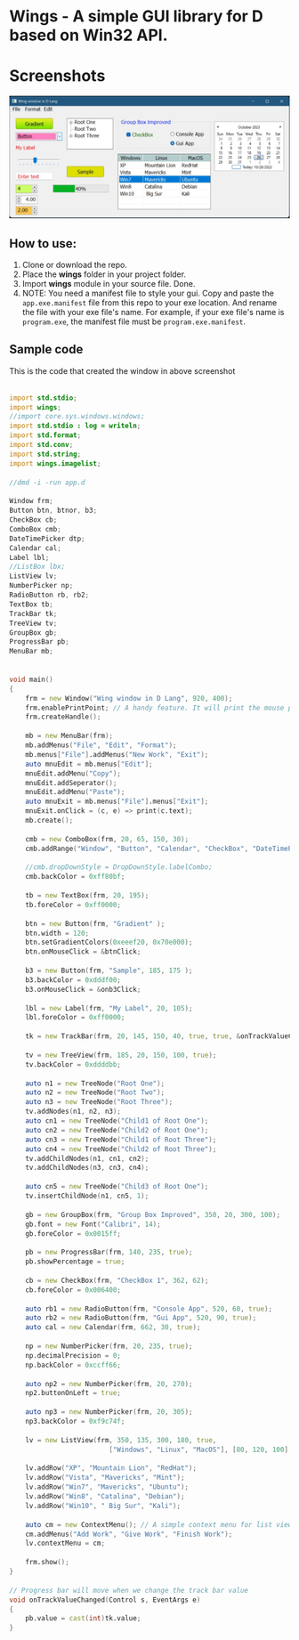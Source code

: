 
# Wings - A simple GUI library for D based on Win32 API.

# Screenshots


![image](Screenshot_243.jpg)


## How to use:
1. Clone or download the repo.
2. Place the **wings** folder in your project folder.
3. Import **wings** module in your source file. Done.
4. NOTE: You need a manifest file to style your gui. Copy and paste the `app.exe.manifest` file from this repo to your exe location. And rename the file with your exe file's name. For example, if your exe file's name is `program.exe`, the manifest file must be `program.exe.manifest`.

## Sample code
This is the code that created the window in above screenshot
```d

import std.stdio;
import wings;
//import core.sys.windows.windows;
import std.stdio : log = writeln;
import std.format;
import std.conv;
import std.string;
import wings.imagelist;

//dmd -i -run app.d

Window frm;
Button btn, btnor, b3;
CheckBox cb;
ComboBox cmb;
DateTimePicker dtp;
Calendar cal;
Label lbl;
//ListBox lbx;
ListView lv;
NumberPicker np;
RadioButton rb, rb2;
TextBox tb;
TrackBar tk;
TreeView tv;
GroupBox gb;
ProgressBar pb;
MenuBar mb;


void main()
{
	frm = new Window("Wing window in D Lang", 920, 400);
	frm.enablePrintPoint; // A handy feature. It will print the mouse points.
	frm.createHandle();

	mb = new MenuBar(frm);
	mb.addMenus("File", "Edit", "Format");
	mb.menus["File"].addMenus("New Work", "Exit");
	auto mnuEdit = mb.menus["Edit"];
	mnuEdit.addMenu("Copy");
	mnuEdit.addSeperator();
	mnuEdit.addMenu("Paste");
	auto mnuExit = mb.menus["File"].menus["Exit"];
	mnuExit.onClick = (c, e) => print(c.text);
	mb.create();

	cmb = new ComboBox(frm, 20, 65, 150, 30);
	cmb.addRange("Window", "Button", "Calendar", "CheckBox", "DateTimePicker", "GroupBox");

	//cmb.dropDownStyle = DropDownStyle.labelCombo;
	cmb.backColor = 0xff80bf;

	tb = new TextBox(frm, 20, 195);
	tb.foreColor = 0xff0000;

	btn = new Button(frm, "Gradient" );
	btn.width = 120;
	btn.setGradientColors(0xeeef20, 0x70e000);
	btn.onMouseClick = &btnClick;

	b3 = new Button(frm, "Sample", 185, 175 );
	b3.backColor = 0xdddf00;
	b3.onMouseClick = &onb3Click;

	lbl = new Label(frm, "My Label", 20, 105);
	lbl.foreColor = 0xff0000;

    tk = new TrackBar(frm, 20, 145, 150, 40, true, true, &onTrackValueChanged);

    tv = new TreeView(frm, 185, 20, 150, 100, true);
	tv.backColor = 0xddddbb;

	auto n1 = new TreeNode("Root One");
	auto n2 = new TreeNode("Root Two");
	auto n3 = new TreeNode("Root Three");
	tv.addNodes(n1, n2, n3);
	auto cn1 = new TreeNode("Child1 of Root One");
	auto cn2 = new TreeNode("Child2 of Root One");
	auto cn3 = new TreeNode("Child1 of Root Three");
	auto cn4 = new TreeNode("Child2 of Root Three");
	tv.addChildNodes(n1, cn1, cn2);
	tv.addChildNodes(n3, cn3, cn4);

	auto cn5 = new TreeNode("Child3 of Root One");
	tv.insertChildNode(n1, cn5, 1);

    gb = new GroupBox(frm, "Group Box Improved", 350, 20, 300, 100);
	gb.font = new Font("Calibri", 14);
	gb.foreColor = 0x0015ff;

	pb = new ProgressBar(frm, 140, 235, true);
	pb.showPercentage = true;

	cb = new CheckBox(frm, "CheckBox 1", 362, 62);
	cb.foreColor = 0x006400;

	auto rb1 = new RadioButton(frm, "Console App", 520, 60, true);
	auto rb2 = new RadioButton(frm, "Gui App", 520, 90, true);
	auto cal = new Calendar(frm, 662, 30, true);

	np = new NumberPicker(frm, 20, 235, true);
	np.decimalPrecision = 0;
    np.backColor = 0xccff66;

	auto np2 = new NumberPicker(frm, 20, 270);
	np2.buttonOnLeft = true;

	auto np3 = new NumberPicker(frm, 20, 305);
    np3.backColor = 0xf9c74f;

	lv = new ListView(frm, 350, 135, 300, 180, true,
						 ["Windows", "Linux", "MacOS"], [80, 120, 100] );

	lv.addRow("XP", "Mountain Lion", "RedHat");
    lv.addRow("Vista", "Mavericks", "Mint");
    lv.addRow("Win7", "Mavericks", "Ubuntu");
    lv.addRow("Win8", "Catalina", "Debian");
    lv.addRow("Win10", " Big Sur", "Kali");

	auto cm = new ContextMenu(); // A simple context menu for list view
	cm.addMenus("Add Work", "Give Work", "Finish Work");
	lv.contextMenu = cm;

	frm.show();
}

// Progress bar will move when we change the track bar value
void onTrackValueChanged(Control s, EventArgs e)
{
	pb.value = cast(int)tk.value;
}

```



